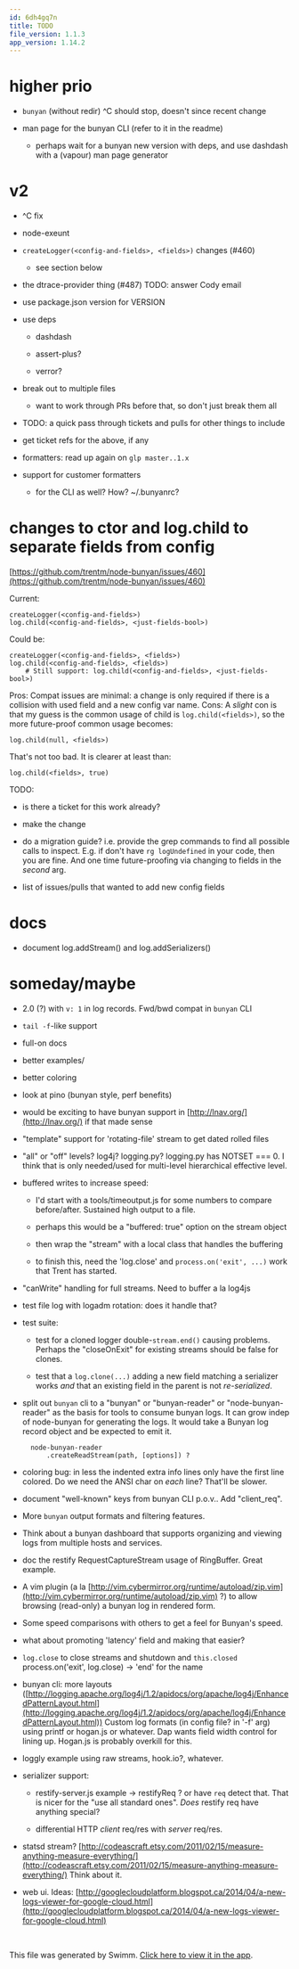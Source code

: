 ```yaml
---
id: 6dh4gq7n
title: TODO
file_version: 1.1.3
app_version: 1.14.2
---
```


# higher prio

*   `bunyan` (without redir) ^C should stop, doesn't since recent change

*   man page for the bunyan CLI (refer to it in the readme)

    *   perhaps wait for a bunyan new version with deps, and use dashdash with a (vapour) man page generator

# v2

*   ^C fix

*   node-exeunt

*   `createLogger(<config-and-fields>, <fields>)` changes (#460)

    *   see section below

*   the dtrace-provider thing (#487) TODO: answer Cody email

*   use package.json version for VERSION

*   use deps

    *   dashdash

    *   assert-plus?

    *   verror?

*   break out to multiple files

    *   want to work through PRs before that, so don't just break them all

*   TODO: a quick pass through tickets and pulls for other things to include

*   get ticket refs for the above, if any

*   formatters: read up again on `glp master..1.x`

*   support for customer formatters

    *   for the CLI as well? How? ~/.bunyanrc?

# changes to ctor and log.child to separate fields from config

[https://github.com/trentm/node-bunyan/issues/460](https://github.com/trentm/node-bunyan/issues/460)

Current:

```
createLogger(<config-and-fields>)
log.child(<config-and-fields>, <just-fields-bool>)
```

Could be:

```
createLogger(<config-and-fields>, <fields>)
log.child(<config-and-fields>, <fields>)
    # Still support: log.child(<config-and-fields>, <just-fields-bool>)
```

Pros: Compat issues are minimal: a change is only required if there is a collision with used field and a new config var name. Cons: A _slight_ con is that my guess is the common usage of child is `log.child(<fields>)`, so the more future-proof common usage becomes:

```
log.child(null, <fields>)
```

That's not too bad. It is clearer at least than:

```
log.child(<fields>, true)
```

TODO:

*   is there a ticket for this work already?

*   make the change

*   do a migration guide? i.e. provide the grep commands to find all possible calls to inspect. E.g. if don't have `rg logUndefined` in your code, then you are fine. And one time future-proofing via changing to fields in the _second_ arg.

*   list of issues/pulls that wanted to add new config fields

# docs

*   document log.addStream() and log.addSerializers()

# someday/maybe

*   2.0 (?) with `v: 1` in log records. Fwd/bwd compat in `bunyan` CLI

*   `tail -f`\-like support

*   full-on docs

*   better examples/

*   better coloring

*   look at pino (bunyan style, perf benefits)

*   would be exciting to have bunyan support in [http://lnav.org/](http://lnav.org/) if that made sense

*   "template" support for 'rotating-file' stream to get dated rolled files

*   "all" or "off" levels? log4j? logging.py? logging.py has NOTSET === 0. I think that is only needed/used for multi-level hierarchical effective level.

*   buffered writes to increase speed:

    *   I'd start with a tools/timeoutput.js for some numbers to compare before/after. Sustained high output to a file.

    *   perhaps this would be a "buffered: true" option on the stream object

    *   then wrap the "stream" with a local class that handles the buffering

    *   to finish this, need the 'log.close' and `process.on('exit', ...)` work that Trent has started.

*   "canWrite" handling for full streams. Need to buffer a la log4js

*   test file log with logadm rotation: does it handle that?

*   test suite:

    *   test for a cloned logger double-`stream.end()` causing problems. Perhaps the "closeOnExit" for existing streams should be false for clones.

    *   test that a `log.clone(...)` adding a new field matching a serializer works _and_ that an existing field in the parent is not _re-serialized_.

*   split out `bunyan` cli to a "bunyan" or "bunyan-reader" or "node-bunyan-reader" as the basis for tools to consume bunyan logs. It can grow indep of node-bunyan for generating the logs. It would take a Bunyan log record object and be expected to emit it.

    ```
      node-bunyan-reader
          .createReadStream(path, [options]) ?
    ```

*   coloring bug: in less the indented extra info lines only have the first line colored. Do we need the ANSI char on _each_ line? That'll be slower.

*   document "well-known" keys from bunyan CLI p.o.v.. Add "client\_req".

*   More `bunyan` output formats and filtering features.

*   Think about a bunyan dashboard that supports organizing and viewing logs from multiple hosts and services.

*   doc the restify RequestCaptureStream usage of RingBuffer. Great example.

*   A vim plugin (a la [http://vim.cybermirror.org/runtime/autoload/zip.vim](http://vim.cybermirror.org/runtime/autoload/zip.vim) ?) to allow browsing (read-only) a bunyan log in rendered form.

*   Some speed comparisons with others to get a feel for Bunyan's speed.

*   what about promoting 'latency' field and making that easier?

*   `log.close` to close streams and shutdown and `this.closed` process.on('exit', log.close) -> 'end' for the name

*   bunyan cli: more layouts ([http://logging.apache.org/log4j/1.2/apidocs/org/apache/log4j/EnhancedPatternLayout.html](http://logging.apache.org/log4j/1.2/apidocs/org/apache/log4j/EnhancedPatternLayout.html)) Custom log formats (in config file? in '-f' arg) using printf or hogan.js or whatever. Dap wants field width control for lining up. Hogan.js is probably overkill for this.

*   loggly example using raw streams, hook.io?, whatever.

*   serializer support:

    *   restify-server.js example -> restifyReq ? or have `req` detect that. That is nicer for the "use all standard ones". _Does_ restify req have anything special?

    *   differential HTTP _client_ req/res with _server_ req/res.

*   statsd stream? [http://codeascraft.etsy.com/2011/02/15/measure-anything-measure-everything/](http://codeascraft.etsy.com/2011/02/15/measure-anything-measure-everything/) Think about it.

*   web ui. Ideas: [http://googlecloudplatform.blogspot.ca/2014/04/a-new-logs-viewer-for-google-cloud.html](http://googlecloudplatform.blogspot.ca/2014/04/a-new-logs-viewer-for-google-cloud.html)

<br/>

This file was generated by Swimm. [Click here to view it in the app](https://app.swimm.io/repos/Z2l0aHViJTNBJTNBYmxvZyUzQSUzQXdlbmZlbmd3YW5n/docs/6dh4gq7n).
